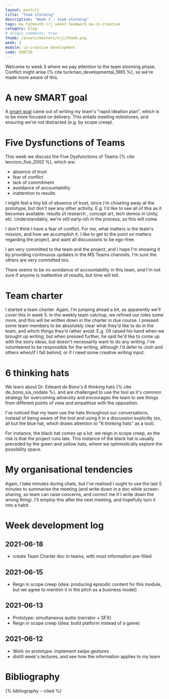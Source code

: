 ```yaml
---
layout: postcrj
title: "Team storming"
description: "Week 3 - team storming"
tags: ma falmouth crj week3 teamwork ma-co-creative
category: blog
# disqus_comments: true
thumb: /assets/masters/crj/thumb.png
week: 3
module: co-creative development
code: GDD730
---
```


Welcome to week 3 where we pay attention to the team storming phase. Conflict might arise {% cite tuckman_developmental_1965 %}, so we're made more aware of this. 

# A new SMART goal

A [smart goal](/masters/goals#project-delivery) came out of writing my team's "rapid ideation plan", which is to be more focused on delivery. This entails meeting milestones, and ensuring we're not distracted (e.g. by scope creep).

# Five Dysfunctions of Teams

This week we discuss the Five Dysfunctions of Teams {% cite lencioni_five_2002 %}, which are:

- absence of trust
- fear of conflict
- lack of commitment
- avoidance of accountability
- inattention to results

I might feel a tiny bit of absence of trust, since I'm chiseling away at the prototype, but don't see any other activity. E.g. I'd like to see all of this as it becomes available: results of research , concept art, tech demos in Unity, etc. Understandably, we're still early-ish in the process, so this will come.

I don't think I have a fear of conflict. For me, what matters is the team's mission, and how we accomplish it. I like to get to the point on matters regarding the project, and want all discussions to be ego-free.

I am very committed to the team and the project, and I hope I'm showing it by providing continuous updates in the MS Teams channels. I'm sure the others are very committed too.

There seems to be no avoidance of accountability in this team, and I'm not sure if anyone is inattentive of results, but time will tell.

# Team charter

I started a team charter. Again, I'm jumping ahead a bit, as apparently we'll cover this in week 5. In the weekly team catchup, we refined our roles some more, and this will be written down in the charter in due course. I pressed some team members to be absolutely clear what they'd like to do in the team, and which things they'd rather avoid. E.g. Oli raised his hand when we brought up writing, but when pressed further, he said he'd like to come up with the story ideas, but doesn't necessarily want to do any writing. I've volunteered to be responsible for the writing, although I'd defer to Josh and others when/if I fall behind, or if I need some creative writing input.

# 6 thinking hats

We learn about Dr. Edward de Bono's 6 thinking hats {% cite de_bono_six_nodate %}, and are challenged to use the tool as it's common strategy for overcoming adversity and encourages the team to see things from different points of view and empathise with the opposition.

I've noticed that my team use the hats throughout our conversations, instead of being aware of the tool and using it in a discussion explicitly (so, all but the blue hat, which draws attention to "6 thinking hats" as a tool).

For instance, the black hat comes up a lot: we reign in scope creep, as the risk is that the project runs late. This instance of the black hat is usually preceded by the green and yellow hats, where we optimistically explore the possibility space. 

# My organisational tendencies

Again, I take minutes during chats, but I've realised I ought to use the last 5 minutes to summarise the meeting (and write down in a doc while screen-sharing, so team can raise concerns, and correct me if I write down the wrong thing). I'll employ this after the next meeting, and hopefully turn it into a habit.

# Week development log

## 2021-06-18

- create Team Charter doc in teams, with most information pre-filled 

## 2021-06-15

- Reign in scope creep (idea: producing episodic content for this module, but we agree to mention it in the pitch as a business model)

## 2021-06-13

- Prototype: simultaneous audio (narrator + SFX)
- Reign in scope creep (idea: build platform instead of a game)

## 2021-06-12

- Work on prototype: implement swipe gestures
- distill week's lectures, and see how the information applies to my team


# Bibliography

{% bibliography --cited %}

